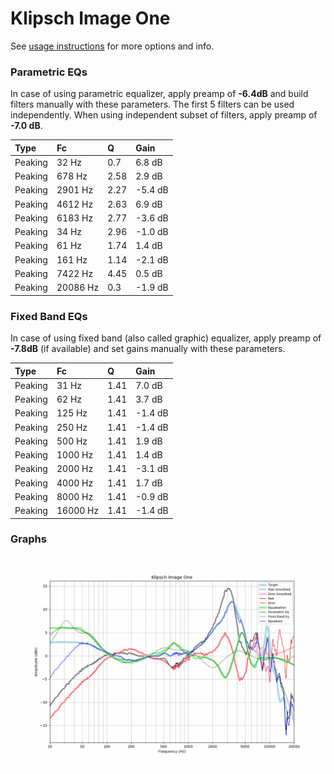 # Klipsch Image One
See [usage instructions](https://github.com/jaakkopasanen/AutoEq#usage) for more options and info.

### Parametric EQs
In case of using parametric equalizer, apply preamp of **-6.4dB** and build filters manually
with these parameters. The first 5 filters can be used independently.
When using independent subset of filters, apply preamp of **-7.0 dB**.

| Type    | Fc       |    Q | Gain    |
|:--------|:---------|:-----|:--------|
| Peaking | 32 Hz    | 0.7  | 6.8 dB  |
| Peaking | 678 Hz   | 2.58 | 2.9 dB  |
| Peaking | 2901 Hz  | 2.27 | -5.4 dB |
| Peaking | 4612 Hz  | 2.63 | 6.9 dB  |
| Peaking | 6183 Hz  | 2.77 | -3.6 dB |
| Peaking | 34 Hz    | 2.96 | -1.0 dB |
| Peaking | 61 Hz    | 1.74 | 1.4 dB  |
| Peaking | 161 Hz   | 1.14 | -2.1 dB |
| Peaking | 7422 Hz  | 4.45 | 0.5 dB  |
| Peaking | 20086 Hz | 0.3  | -1.9 dB |

### Fixed Band EQs
In case of using fixed band (also called graphic) equalizer, apply preamp of **-7.8dB**
(if available) and set gains manually with these parameters.

| Type    | Fc       |    Q | Gain    |
|:--------|:---------|:-----|:--------|
| Peaking | 31 Hz    | 1.41 | 7.0 dB  |
| Peaking | 62 Hz    | 1.41 | 3.7 dB  |
| Peaking | 125 Hz   | 1.41 | -1.4 dB |
| Peaking | 250 Hz   | 1.41 | -1.4 dB |
| Peaking | 500 Hz   | 1.41 | 1.9 dB  |
| Peaking | 1000 Hz  | 1.41 | 1.4 dB  |
| Peaking | 2000 Hz  | 1.41 | -3.1 dB |
| Peaking | 4000 Hz  | 1.41 | 1.7 dB  |
| Peaking | 8000 Hz  | 1.41 | -0.9 dB |
| Peaking | 16000 Hz | 1.41 | -1.4 dB |

### Graphs
![](./Klipsch%20Image%20One.png)
